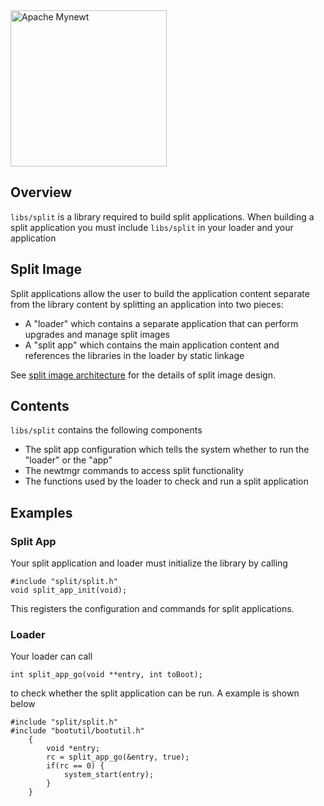 <!--
#
# Licensed to the Apache Software Foundation (ASF) under one
# or more contributor license agreements.  See the NOTICE file
# distributed with this work for additional information
# regarding copyright ownership.  The ASF licenses this file
# to you under the Apache License, Version 2.0 (the
# "License"); you may not use this file except in compliance
# with the License.  You may obtain a copy of the License at
#
# http://www.apache.org/licenses/LICENSE-2.0
#
# Unless required by applicable law or agreed to in writing,
# software distributed under the License is distributed on an
# "AS IS" BASIS, WITHOUT WARRANTIES OR CONDITIONS OF ANY
#  KIND, either express or implied.  See the License for the
# specific language governing permissions and limitations
# under the License.
#
-->



<img src="http://mynewt.apache.org/img/logo.svg" width="250" alt="Apache Mynewt">

## Overview

`libs/split` is a library required to build split applications.  When building a split application you must include `libs/split` in your loader and your application

## Split Image

Split applications allow the user to build the application content separate from the library content by splitting an application into two pieces:

* A "loader" which contains a separate application that can perform upgrades and manage split images
* A "split app" which contains the main application content and references the libraries in the loader by static linkage

See [split image architecture](http://mynewt.apache.org/latest/os/modules/split/split/) for the details of split image design.


## Contents

`libs/split` contains the following components

* The split app configuration which tells the system whether to run the "loader" or the "app"
* The newtmgr commands to access split functionality
* The functions used by the loader to check and run a split application

## Examples

### Split App

Your split application and loader must initialize the library by calling

```
#include "split/split.h"
void split_app_init(void);
```

This registers the configuration and commands for split applications.

### Loader

Your loader can call 

```
int split_app_go(void **entry, int toBoot);
```

to check whether the split application can be run.  A example is shown below

```
#include "split/split.h"
#include "bootutil/bootutil.h"
    {
        void *entry;
        rc = split_app_go(&entry, true);
        if(rc == 0) {
            system_start(entry);
        }
    }
```



